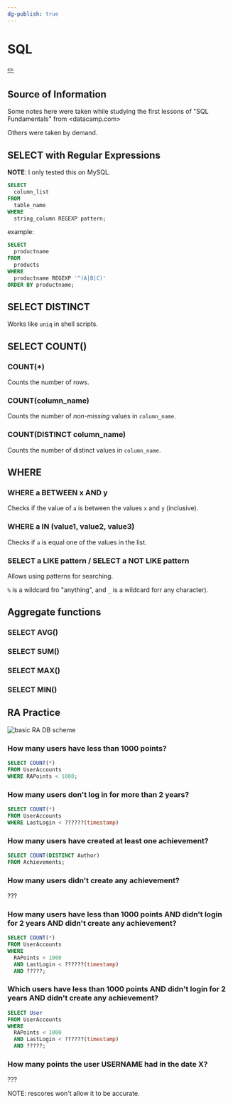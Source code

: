 ```yaml
---
dg-publish: true
---
```

# SQL
[✏️](https://github.com/meleu/my-notes/edit/master/sql.md)

## Source of Information

Some notes here were taken while studying the first lessons of "SQL Fundamentals" from <datacamp.com>

Others were taken by demand.


## SELECT with Regular Expressions

**NOTE**: I only tested this on MySQL.

```sql
SELECT 
  column_list
FROM
  table_name
WHERE
  string_column REGEXP pattern;
```

example:
```sql
SELECT 
  productname
FROM
  products
WHERE
  productname REGEXP '^(A|B|C)'
ORDER BY productname;
```



## SELECT DISTINCT

Works like `uniq` in shell scripts.

## SELECT COUNT()

### COUNT(*)

Counts the number of rows.

### COUNT(column_name)

Counts the number of *non-missing* values in `column_name`.

### COUNT(DISTINCT column_name)

Counts the number of distinct values in `column_name`.

## WHERE

### WHERE a BETWEEN x AND y

Checks if the value of `a` is between the values `x` and `y` (inclusive).

### WHERE a IN (value1, value2, value3)

Checks if `a` is equal one of the values in the list.

### SELECT a LIKE pattern / SELECT a NOT LIKE pattern

Allows using patterns for searching.

`%` is a wildcard fro "anything", and `_` is a wildcard forr any character).


## Aggregate functions

### SELECT AVG()

### SELECT SUM()

### SELECT MAX()

### SELECT MIN()


## RA Practice

![basic RA DB scheme](https://user-images.githubusercontent.com/8508804/92043707-f1ea8080-ed52-11ea-9f3e-e5fbb3caf616.png)


### How many users have less than 1000 points?

```sql
SELECT COUNT(*)
FROM UserAccounts
WHERE RAPoints < 1000;
```

### How many users don't log in for more than 2 years?

```sql
SELECT COUNT(*)
FROM UserAccounts
WHERE LastLogin < ??????(timestamp)
```

### How many users have created at least one achievement?

```sql
SELECT COUNT(DISTINCT Author)
FROM Achievements;
```

### How many users didn't create any achievement?

???


### How many users have less than 1000 points AND didn't login for 2 years AND didn't create any achievement?

```sql
SELECT COUNT(*)
FROM UserAccounts
WHERE
  RAPoints < 1000
  AND LastLogin < ??????(timestamp)
  AND ?????;
```

### Which users have less than 1000 points AND didn't login for 2 years AND didn't create any achievement?

```sql
SELECT User
FROM UserAccounts
WHERE
  RAPoints < 1000
  AND LastLogin < ??????(timestamp)
  AND ?????;
```

### How many points the user USERNAME had in the date X?

???

NOTE: rescores won't allow it to be accurate.
